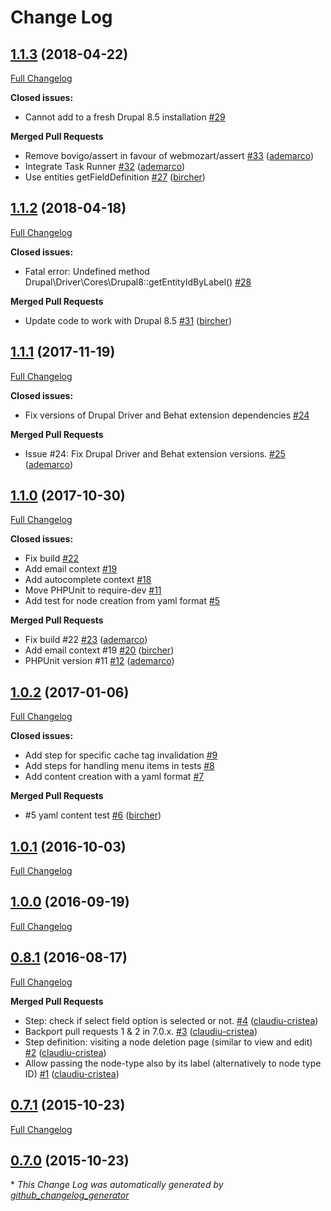 # Change Log

## [1.1.3](https://github.com/nuvoleweb/drupal-behat/tree/1.1.3) (2018-04-22)
[Full Changelog](https://github.com/nuvoleweb/drupal-behat/compare/1.1.2...1.1.3)

**Closed issues:**

- Cannot add to a fresh Drupal 8.5 installation [\#29](https://github.com/nuvoleweb/drupal-behat/issues/29)

**Merged Pull Requests**

- Remove bovigo/assert in favour of webmozart/assert [\#33](https://github.com/nuvoleweb/drupal-behat/pull/33) ([ademarco](https://github.com/ademarco))
- Integrate Task Runner [\#32](https://github.com/nuvoleweb/drupal-behat/pull/32) ([ademarco](https://github.com/ademarco))
- Use entities getFieldDefinition [\#27](https://github.com/nuvoleweb/drupal-behat/pull/27) ([bircher](https://github.com/bircher))

## [1.1.2](https://github.com/nuvoleweb/drupal-behat/tree/1.1.2) (2018-04-18)
[Full Changelog](https://github.com/nuvoleweb/drupal-behat/compare/1.1.1...1.1.2)

**Closed issues:**

- Fatal error: Undefined method Drupal\Driver\Cores\Drupal8::getEntityIdByLabel\(\) [\#28](https://github.com/nuvoleweb/drupal-behat/issues/28)

**Merged Pull Requests**

- Update code to work with Drupal 8.5 [\#31](https://github.com/nuvoleweb/drupal-behat/pull/31) ([bircher](https://github.com/bircher))

## [1.1.1](https://github.com/nuvoleweb/drupal-behat/tree/1.1.1) (2017-11-19)
[Full Changelog](https://github.com/nuvoleweb/drupal-behat/compare/1.1.0...1.1.1)

**Closed issues:**

- Fix versions of Drupal Driver and Behat extension dependencies [\#24](https://github.com/nuvoleweb/drupal-behat/issues/24)

**Merged Pull Requests**

- Issue \#24: Fix Drupal Driver and Behat extension versions. [\#25](https://github.com/nuvoleweb/drupal-behat/pull/25) ([ademarco](https://github.com/ademarco))

## [1.1.0](https://github.com/nuvoleweb/drupal-behat/tree/1.1.0) (2017-10-30)
[Full Changelog](https://github.com/nuvoleweb/drupal-behat/compare/1.0.2...1.1.0)

**Closed issues:**

- Fix build [\#22](https://github.com/nuvoleweb/drupal-behat/issues/22)
- Add email context [\#19](https://github.com/nuvoleweb/drupal-behat/issues/19)
- Add autocomplete context [\#18](https://github.com/nuvoleweb/drupal-behat/issues/18)
- Move PHPUnit to require-dev [\#11](https://github.com/nuvoleweb/drupal-behat/issues/11)
- Add test for node creation from yaml format [\#5](https://github.com/nuvoleweb/drupal-behat/issues/5)

**Merged Pull Requests**

- Fix build \#22 [\#23](https://github.com/nuvoleweb/drupal-behat/pull/23) ([ademarco](https://github.com/ademarco))
- Add email context \#19 [\#20](https://github.com/nuvoleweb/drupal-behat/pull/20) ([bircher](https://github.com/bircher))
- PHPUnit version \#11 [\#12](https://github.com/nuvoleweb/drupal-behat/pull/12) ([ademarco](https://github.com/ademarco))

## [1.0.2](https://github.com/nuvoleweb/drupal-behat/tree/1.0.2) (2017-01-06)
[Full Changelog](https://github.com/nuvoleweb/drupal-behat/compare/1.0.1...1.0.2)

**Closed issues:**

- Add step for specific cache tag invalidation [\#9](https://github.com/nuvoleweb/drupal-behat/issues/9)
- Add steps for handling menu items in tests [\#8](https://github.com/nuvoleweb/drupal-behat/issues/8)
- Add content creation with a yaml format [\#7](https://github.com/nuvoleweb/drupal-behat/issues/7)

**Merged Pull Requests**

- \#5 yaml content test [\#6](https://github.com/nuvoleweb/drupal-behat/pull/6) ([bircher](https://github.com/bircher))

## [1.0.1](https://github.com/nuvoleweb/drupal-behat/tree/1.0.1) (2016-10-03)
[Full Changelog](https://github.com/nuvoleweb/drupal-behat/compare/1.0.0...1.0.1)

## [1.0.0](https://github.com/nuvoleweb/drupal-behat/tree/1.0.0) (2016-09-19)
[Full Changelog](https://github.com/nuvoleweb/drupal-behat/compare/0.8.1...1.0.0)

## [0.8.1](https://github.com/nuvoleweb/drupal-behat/tree/0.8.1) (2016-08-17)
[Full Changelog](https://github.com/nuvoleweb/drupal-behat/compare/0.7.1...0.8.1)

**Merged Pull Requests**

- Step: check if select field option is selected or not. [\#4](https://github.com/nuvoleweb/drupal-behat/pull/4) ([claudiu-cristea](https://github.com/claudiu-cristea))
- Backport pull requests 1 & 2 in 7.0.x. [\#3](https://github.com/nuvoleweb/drupal-behat/pull/3) ([claudiu-cristea](https://github.com/claudiu-cristea))
- Step definition: visiting a node deletion page \(similar to view and edit\) [\#2](https://github.com/nuvoleweb/drupal-behat/pull/2) ([claudiu-cristea](https://github.com/claudiu-cristea))
- Allow passing the node-type also by its label \(alternatively to node type ID\) [\#1](https://github.com/nuvoleweb/drupal-behat/pull/1) ([claudiu-cristea](https://github.com/claudiu-cristea))

## [0.7.1](https://github.com/nuvoleweb/drupal-behat/tree/0.7.1) (2015-10-23)
[Full Changelog](https://github.com/nuvoleweb/drupal-behat/compare/0.7.0...0.7.1)

## [0.7.0](https://github.com/nuvoleweb/drupal-behat/tree/0.7.0) (2015-10-23)


\* *This Change Log was automatically generated by [github_changelog_generator](https://github.com/skywinder/Github-Changelog-Generator)*